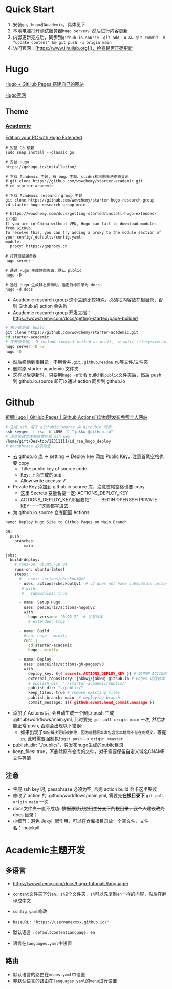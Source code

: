 # Quick Start

1. 安装`go`，`hugo`和`Academic`，具体见下
2. 本地电脑打开测试服务器`hugo server`，然后进行内容更新
3. 内容更新完成后，同步到``github.io.source``：``git add -A && git commit -m "update content" && git push -u origin main``
4. 访问官网：[https://www.lihuilab.org]()，检查是否正确更新

# Hugo

[Hugo + GitHub Pages 搭建自己的网站](https://blog.csdn.net/azl397985856/article/details/110848517)

[Hugo官网](https://gohugo.io/getting-started/quick-start/)

## Theme

### [Academic](https://sourcethemes.com/academic/)

[Edit on your PC with Hugo Extended](https://wowchemy.com/docs/getting-started/install-hugo-extended/)

```
# 安装 Go 依赖
sudo snap install --classic go

# 安装 Hugo
https://gohugo.io/installation/

# 下载 Academic 主题, 有 bug，主题、slider和地图无法正确显示
# git clone https://github.com/wowchemy/starter-academic.git
# cd starter-academic

# 下载 Academic research group 主题
git clone https://github.com/wowchemy/starter-hugo-research-group
cd starter-hugo-research-group-main

# https://wowchemy.com/docs/getting-started/install-hugo-extended/
在中国
If you are in China without VPN, Hugo can fail to download modules from GitHub.
To resolve this, you can try adding a proxy to the module section of your config/_defaults/config.yaml:
module:
  proxy: https://goproxy.cn

# 打开测试服务器
hugo server

# 通过 Hugo 生成静态页面，默认 public
hugo -D

# 通过 Hugo 生成静态页面时，指定目标目录为 docs：
hugo -d docs

```
- Academic research group 这个主题比较特殊，必须把内容放在根目录，否则 Github 的 action 会失败
- Academic research group 开发文档：https://wowchemy.com/docs/getting-started/page-builder/

```bash
# 先下载测试，build
git clone https://github.com/wowchemy/starter-academic.git
cd starter-academic
# 发开服务器, -D include content marked as draft, -w watch filesystem for changes and recreate as needed
hugo server -D -w
hugo -D
```
- 然后移动到根目录，不用合并``.git``,``.github``,``readme.MD``等文件/文件夹
- 删除原 starter-academic 文件夹
- 这样以后更新时，只要用``hugo -D``命令 build 到``public``文件夹后，然后 push 到 github.io.source 即可以通过 action 同步到 github.io

# Github
[折腾Hugo | GitHub Pages | Github Actions自动构建发布免费个人网站](https://zhuanlan.zhihu.com/p/109057290)

```bash
# 生成 ssh，用于 githubio.source 向 githubio 同步
ssh-keygen -t rsa -b 4096 -C "jakkwj@github.io"
# 注意修改文件夹位置存放 ssh key
/home/gift/Desktop/12311111/id_rsa_hugo_deploy
# passphrase 必须为空
```
- 去 github.io 库 -> setting -> Deploy key 添加 Public Key，注意首尾空格也要 copy
  - Title: public key of source code
  - Key: 上面生成的pub
  - Allow write access: √
- Private Key 添加到 github.io.source 库，注意首尾空格也要 copy
  - 这里 Secrets 变量名要一定: ACTIONS_DEPLOY_KEY
  - ACTIONS_DEPLOY_KEY那里要把"-----BEGIN OPENSSH PRIVATE KEY-----"这些都写进去
- 为 github.io.source 仓库配置 Actions
```bash
name: Deploy Hugo Site to Github Pages on Main Branch

on:
  push:
    branches:
      - main

jobs:
  build-deploy:
    # runs-on: ubuntu-18.04
    runs-on: ubuntu-latest
    steps:
      # - uses: actions/checkout@v2
      - uses: actions/checkout@v1  # v2 does not have submodules option now
       # with:
       #   submodules: true

      - name: Setup Hugo
        uses: peaceiris/actions-hugo@v2
        with:
          hugo-version: '0.92.2'  # 注意版本
          # extended: true

      - name: Build
        #run: hugo --minify
        run: |
          cd starter-academic
          hugo --minify

      - name: Deploy
        uses: peaceiris/actions-gh-pages@v3
        with:
          deploy_key: ${{ secrets.ACTIONS_DEPLOY_KEY }} # 这里的 ACTIONS_DEPLOY_KEY 则是上面设置 Private Key的变量名
          external_repository: jakkwj/jakkwj.github.io # Pages 远程仓库
          # publish_dir: "./starter-academic/public/"
          publish_dir: "./public/"
          keep_files: true # remove existing files
          publish_branch: main  # deploying branch
          commit_message: ${{ github.event.head_commit.message }}

```
- 添加了 Acitons 后, 会自动生成一个网页 push 生成 .github/workflows/main.yml, 此时要先 ``git pull origin main`` 一次, 然后才能正常 push, 否则会出现以下错误:
  - 如果出现了``如何解决更新被拒绝，因为远程版本库包含您本地尚不存在的提交。``等提示, 此时需要强制执行``git push -u origin +master``
- publish_dir: "./public/"，只发布hugo生成的public目录
- keep_files: true，不删除原有仓库的文件，对于需要保留自定义域名CNAME文件等情

## 注意
- 生成 ssh key 时, passphrase 必须为空, 否则 action build 会卡这里失败
- 修改了 action 的 .github/workflows/main.yml, 需要先**在根目录下** ``git pull origin main`` 一次
- docs文件夹一直不成功: ~~数据源默认使用主分支下的根目录，我个人建议改为 docs 目录；~~
- 小细节：避免 Jekyll 起作用，可以在仓库根目录放一个空文件，文件名：.nojekyll

# Academic主题开发

## 多语言

- https://wowchemy.com/docs/hugo-tutorials/language/

- ``content``文件夹下分``en``、``zh``2个文件夹，``zh``可以先复制``en``一样的内容，然后在翻译成中文

-  ``config.yaml``修改
  - ``baseURL: 'https://usernamexxxx.github.io/'``
  - 默认语言：``defaultContentLanguage: en``

- 语言在``languages.yaml``中设置

## 路由
- 默认语言的路由在``meaus.yaml``中设置
- 非默认语言的路由在``languages.yaml``的``menu``进行设置







